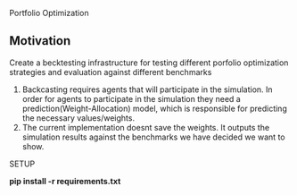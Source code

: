 Portfolio Optimization

## Motivation

Create a becktesting infrastructure for testing different porfolio optimization strategies and evaluation against different benchmarks

1) Backcasting requires agents that will participate in the simulation. In order for agents to participate in the simulation they need a prediction(Weight-Allocation) model, which is responsible for predicting the necessary values/weights.
2) The current implementation doesnt save the weights. It outputs the simulation results against the benchmarks we have decided we want to show.

SETUP

**pip install -r requirements.txt**
